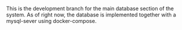 This is the development branch for the main database section of the system. As of right now, the database is implemented together with a mysql-sever using docker-compose.
